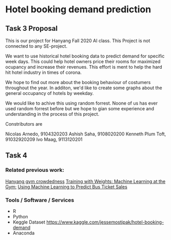 # Hotel booking demand prediction

## Task 3 Proposal

This is our project for Hanyang Fall 2020 AI class. This Project is not connected to any SE-project.

We want to use historical hotel booking data to predict demand for specific week days. This could help hotel owners price their rooms for maximized ocupancy and increase their revenues. This effort is ment to help the hard hit hotel industry in times of corona.

We hope to find out more about the booking behaviour of costumers throughout the year. In additon, we'd like to create some graphs about the general occupancy of hotels by weekday.

We would like to achive this using random forrest. Noone of us has ever used random forrest before but we hope to gian some experience and understanding in the process of this project.


Constributors are

Nicolas Arnedo, 9104320203
Ashish Saha, 9108020200
Kenneth Plum Toft, 91032920209
Ivo Maag, 9113120201


## Task 4
### Related previous work:
[Hanyang gym crowdedness](https://www.kaggle.com/benvae/hanyang-gym-crowdedness)
[Training with Weights: Machine Learning at the Gym:](https://medium.com/@nicksrose72/training-with-weights-machine-learning-at-the-gym-356c643b402f)
[Using Machine Learning to Predict Bus Ticket Sales](https://heartbeat.fritz.ai/predicting-bus-ticket-sales-using-machine-learning-dd2fcfe15392?gi=b264624991a)

### Tools / Software / Services
- R
- Python
- Keggle Dataset https://www.kaggle.com/jessemostipak/hotel-booking-demand
- Anaconda
